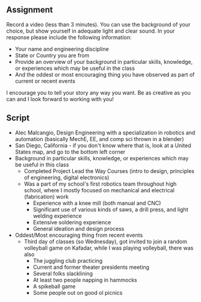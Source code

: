 
## Assignment
Record a video (less than 3 minutes). You can use the background of your choice, but show yourself in adequate light and clear sound. In your response please include the following information:

- Your name and engineering discipline
- State or Country you are from
- Provide an overview of your background in particular skills, knowledge, or experiences which may be useful in the class
- And the oddest or most encouraging thing you have observed as part of current or recent events

I encourage you to tell your story any way you want. Be as creative as you can and I look forward to working with you!

## Script
- Alec Malcangio, Design Engineering with a specialization in robotics and automation (basically MechE, EE, and comp sci thrown in a blender)
- San Diego, California - if you don't know where that is, look at a United States map, and go to the bottom left corner
- Background in particular skills, knowledge, or experiences which may be useful in this class
	- Completed Project Lead the Way Courses (intro to design, principles of engineering, digital electronics)
	- Was a part of my school's first robotics team throughout high school, where I mostly focused on mechanical and electrical (fabrication) work
		- Experience with a knee mill (both manual and CNC)
		- Significant use of various kinds of saws, a drill press, and light welding experience
		- Extensive soldering experience
		- General ideation and design process
- Oddest/Most encouraging thing from recent events
	- Third day of classes (so Wednesday), got invited to join a random volleyball game on Kafadar, while I was playing volleyball, there was also
		- The juggling club practicing
		- Current and former theater presidents meeting 
		- Several folks slacklining
		- At least two people napping in hammocks
		- A spikeball game
		- Some people out on good ol picnics
